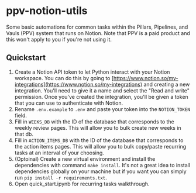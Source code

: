 # ppv-notion-utils
Some basic automations for common tasks within the Pillars, Pipelines, and Vauls (PPV) system that runs on Notion. Note that PPV is a paid product and this won't apply to you if you're not using it.

## Quickstart
1. Create a Notion API token to let Python interact with your Notion workspace. You can do this by going to [https://www.notion.so/my-integrations](https://www.notion.so/my-integrations) and creating a new integration. You'll need to give it a name and select the "Read and write" permission. Once you've created the integration, you'll be given a token that you can use to authenticate with Notion.
2. Rename `.env.example` to `.env` and paste your token into the `NOTION_TOKEN` field.
3. Fill in `WEEKS_DB` with the ID of the database that corresponds to the weekly review pages. This will allow you to bulk create new weeks in that db.
4. Fill in `ACTION_ITEMS_DB` with the ID of the database that corresponds to the action items pages. This will allow you to bulk copy/paste recurring tasks at an 
interval of your choosing.
5. (Optoinal) Create a new virtual environment and install the dependencies with command `make install`. It's not a great idea to install dependencies globally on your machine but if you want you can simply run `pip install -r requirements.txt`.
5. Open quick_start.ipynb for recurring tasks walkthrough.


